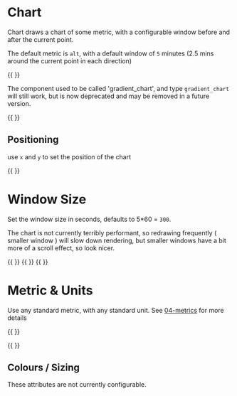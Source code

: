 
# Chart

Chart draws a chart of some metric, with a configurable window before and after the current point.

The default metric is `alt`, with a default window of `5` minutes (2.5 mins around the current point in each direction)

{{ <component type="chart" name="chart" /> }}

The component used to be called 'gradient_chart', and type `gradient_chart` will still work, but is now deprecated and may be removed in 
a future version.


{{ <component type="gradient_chart" name="chart" /> }}


## Positioning

use `x` and `y` to set the position of the chart

{{ <component type="chart" name="gradient_chart" x="100" /> }}

# Window Size

Set the window size in seconds, defaults to 5*60 = `300`.

The chart is not currently terribly performant, so redrawing frequently ( smaller window )  will slow down rendering, but 
smaller windows have a bit more of a scroll effect, so look nicer.

{{ <component type="chart" metric="speed" units="kph" seconds="30" /> }}
{{ <component type="chart" metric="speed" units="kph" seconds="60" /> }}
{{ <component type="chart" metric="speed" units="kph" seconds="90" /> }}

# Metric & Units

Use any standard metric, with any standard unit. See [04-metrics](../04-metrics) for more details

{{ <component type="chart" metric="speed" units="kph" /> }}

{{ <component type="chart" metric="accl.x" units="m/s^2" /> }}

## Colours / Sizing

These attributes are not currently configurable.
